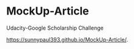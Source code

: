 # MockUp-Article
Udacity-Google Scholarship Challenge

 https://sunnypaul393.github.io/MockUp-Article/.

